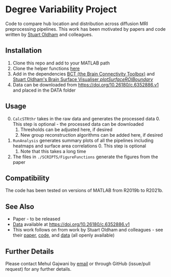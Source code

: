 # Degree Variability Project

Code to compare hub location and distribution across diffusion MRI preprocessing pipelines.
This work has been motivated by papers and code written by [Stuart Oldham](https://scholar.google.com.au/citations?hl=en&user=jj5dZe0AAAAJ&view_op=list_works&sortby=pubdate) and colleagues.

## Installation
1. Clone this repo and add to your MATLAB path
2. Clone the helper functions [here](https://github.com/magnesium2400/nihelp)
3. Add in the dependencies [BCT (the Brain Connectivity Toolbox)](https://sites.google.com/site/bctnet/) and [Stuart Oldham's Brain Surface Visualiser _plotSurfaceROIBoundary_](https://github.com/StuartJO/plotSurfaceROIBoundary)
4. Data can be downloaded from https://doi.org/10.26180/c.6352886.v1 and placed in the DATA folder

## Usage
0. `CalcSTRthr` takes in the raw data and generates the processed data
	0. This step is optional - the processed data can be downloaded
	1. Thresholds can be adjusted here, if desired
	2. New group reconstruction algorithms can be added here, if desired
1. `RunAnalysis` generates summary plots of all the pipelines including heatmaps and surface area correlations
	0. This step is optional
	1. Note that this takes a long time
2. The files in `./SCRIPTS/FigureFunctions` generate the figures from the paper

## Compatibility
The code has been tested on versions of MATLAB from R2019b to R2021b.

## See Also
- Paper - to be released
- [Data](https://doi.org/10.26180/c.6352886.v1) available at https://doi.org/10.26180/c.6352886.v1
- This work follows on from work by Stuart Oldham and colleagues - see their [paper](https://www.sciencedirect.com/science/article/pii/S1053811920307382), [code](https://github.com/BMHLab/MotionStructuralConnectivity), and [data](https://doi.org/10.26180/5e7313d012cee) (all openly available)

## Further Details
Please contact Mehul Gajwani by [email](mailto:mehul.gajwani1@monash.edu) or through GitHub (issue/pull request) for any further details.
